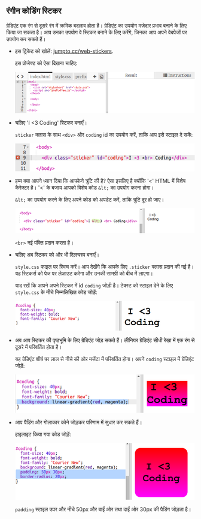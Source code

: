 ## रंगीन कोडिंग स्टिकर

ग्रेडिएंट एक रंग से दूसरे रंग में क्रमिक बदलाव होता है। ग्रेडिएंट का उपयोग मज़ेदार प्रभाव बनाने के लिए किया जा सकता है। आप उनका उपयोग वे स्टिकर बनाने के लिए करेंगे, जिनका आप अपने वेबपेजों पर उपयोग कर सकते हैं। 

+ इस ट्रिंकेट को खोलें: <a href="http://jumpto.cc/web-stickers" target="_blank">jumpto.cc/web-stickers</a>. 

	इस प्रोजेक्ट को ऐसा दिखना चाहिए:

	![screenshot](images/stickers-starter.png)

+ चलिए 'I <3 Coding' स्टिकर बनाएँ। 

	`sticker` क्लास के साथ `<div>` और `coding` id का उपयोग करें, ताकि आप इसे स्टाइल दे सकें: 

	![screenshot](images/stickers-coding-error.png)


+ हम्म क्या आपने ध्यान दिया कि आपकेने त्रुटि की है? ऐसा इसलिए है क्योंकि '<' HTML में विशेष कैरेक्टर है। '<' के बजाय आपको विशेष कोड `&lt;` का उपयोग करना होगा। 

	`&lt;` का उपयोग करने के लिए अपने कोड को अपडेट करें, ताकि त्रुटि दूर हो जाए। 

	![screenshot](images/stickers-coding-fixed.png)

	`<br>` नई पंक्ति प्रदान करता है। 

+ चलिए अब स्टिकर को और भी दिलचस्प बनाएँ। 

	`style.css` फाइल पर स्विच करें। आप देखेंगे कि आपके लिए `.sticker` क्लास प्रदान की गई है। यह स्टिकर्स को पेज पर लेआउट करेगा और उनकी सामग्री को बीच में लाएगा। 

	याद रखें कि आपने अपने स्टिकर में id `coding` जोड़ी है। टेक्स्ट को स्टाइल देने के लिए `style.css` के नीचे निम्नलिखित कोड जोड़ें:

	![screenshot](images/stickers-coding-font.png)

+ अब आप स्टिकर की पृष्ठभूमि के लिए ग्रेडिएंट जोड़ सकते हैं। लीनियर ग्रेडिएंट सीधी रेखा में एक रंग से दूसरे में परिवर्तित होता है।

	यह ग्रेडिएंट शीर्ष पर लाल से नीचे की ओर मजेंटा में परिवर्तित होगा। अपने `coding` स्टाइल में ग्रेडिएंट जोड़ें:

	![screenshot](images/stickers-coding-gradient.png)

+ आप पैडिंग और गोलाकार कोने जोड़कर परिणाम में सुधार कर सकते हैं। 

	हाइलाइट किया गया कोड जोड़ें:

	![screenshot](images/stickers-coding-padding.png)

	`padding` स्टाइल उपर और नीचे 50px और बाईं ओर तथा दाईं ओर 30px की पैडिंग जोड़ता है। 




